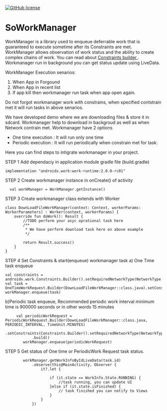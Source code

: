 [![GitHub license](https://img.shields.io/badge/license-Apache%20License%202.0-blue.svg?style=flat)](https://www.apache.org/licenses/LICENSE-2.0)

SoWorkManager
=============

WorkManager is a library used to enqueue deferrable work that is guaranteed to execute sometime after its Constraints are met. WorkManager allows observation of work status and the ability to create complex chains of work. You can read about [Constraints builder ](https://developer.android.com/reference/androidx/work/Constraints.Builder). Workmanager run in background you can get status update using LiveData.

WorkManager Execution senarios:
1) When App in Forgound
2) When App in recent list
3) If app kill then workmanager run task when app open again.

Do not forgot workmanager work with constrains, when specified contstrain met it will run tasks in above senarios.

We have developed demo where we are downloading files & store it in sdcard. Workmanager help to download in backgroud as well as when Network contrain met. Workmanager have 2 options

- One time execution : It will run only one time
- Periodic execution : It will run periodically when constrain met for task.

Here you can find steps to intigrate workmanager in your project.

STEP 1
Add dependaciy in application module gradle file (build.gradle)
```
implementation "androidx.work:work-runtime:2.0.0-rc01"
```

STEP 2
Create workmanager instance in onCreate() of activity
```
  val workManager = WorkManager.getInstance()
```

STEP 3
Create workmanager class extends with Worker
```
class DownLoadFileWorkManager(context: Context, workerParams: WorkerParameters) : Worker(context, workerParams) {
    override fun doWork(): Result {
        //TODO perform your asyc oprational task here
        /**
         * We have perform download task here on above example
         */

        return Result.success()
    }
}
```

STEP 4 
Set Constraints & start(enqueue) workmanager task
  a) One Time task enqueue
```
val constraints = androidx.work.Constraints.Builder().setRequiredNetworkType(NetworkType.CONNECTED).build()
val task = OneTimeWorkRequest.Builder(DownLoadFileWorkManager::class.java).setConstraints(constraints).build()
workManager.enqueue(task)
```
  b)Periodic task enqueue, Recommended periodic work interval minimum time is 900000 seconds or in other words 15 minutes
```
     val periodicWorkRequest = PeriodicWorkRequest.Builder(DownLoadFileWorkManager::class.java, PERIODIC_INTERVAL, TimeUnit.MINUTES)
            .setConstraints(Constraints.Builder().setRequiredNetworkType(NetworkType.CONNECTED).build())
            .build()
        workManager.enqueue(periodicWorkRequest)
```

STEP 5
Get status of One time or PeriodicWork Request task status.
```
        workManager.getWorkInfoByIdLiveData(task.id)
            .observe(this@MainActivity, Observer {
                it?.let {

                    if (it.state == WorkInfo.State.RUNNING) {
                        //task running, you can update UI
                    }else if (it.state.isFinished) {
                        // task finished you can notify to Views
                    }
                }
            })
```


